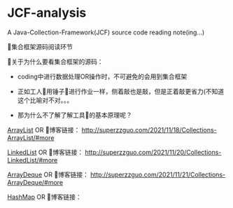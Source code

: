 # JCF-analysis
A Java-Collection-Framework(JCF) source code reading note(ing...)

👏集合框架源码阅读环节

👀关于为什么要看集合框架的源码：

- coding中进行数据处理OR操作时，不可避免的会用到集合框架

- 正如工人👷用锤子🔨进行作业一样，侧着敲也是敲，但是正着敲更省力(不知道这个比喻对不对。。。

- 那为什么不了解了解工具🔧的基本原理呢？

[ArrayList](https://github.com/Super-ZZGuo/JCF-analysis/blob/master/note/ArrayList/ArrayList.md) OR 🔗博客链接：
http://superzzguo.com/2021/11/18/Collections-ArrayList/#more

[LinkedList](https://github.com/Super-ZZGuo/JCF-analysis/blob/master/note/LinkedList/LinkedList.md) OR 🔗博客链接：
http://superzzguo.com/2021/11/20/Collections-LinkedList/#more

[ArrayDeque](https://github.com/Super-ZZGuo/JCF-analysis/blob/master/note/ArrayDeque/ArrayDeque.md) OR 🔗博客链接：
http://superzzguo.com/2021/11/21/Collections-ArrayDeque/#more 

[HashMap](https://github.com/Super-ZZGuo/JCF-analysis/blob/master/note/HashMap/HashMap.md) OR 🔗博客链接： 


